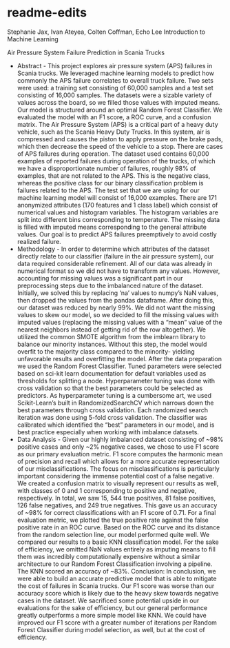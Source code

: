 # readme-edits

Stephanie Jax, Ivan Ateyea, Colten Coffman, Echo Lee
Introduction to Machine Learning

Air Pressure System Failure Prediction in Scania Trucks

- Abstract -
This project explores air pressure system (APS) failures in Scania trucks. We leveraged machine learning models to predict how commonly the APS failure correlates to overall truck failure. Two sets were used: a training set consisting of 60,000 samples and a test set consisting of 16,000 samples. The datasets were a sizable variety of values across the board, so we filled those values with imputed means. Our model is structured around an optimal Random Forest Classifier. We evaluated the model with an F1 score, a ROC curve, and a confusion matrix. 
The Air Pressure System (APS) is a critical part of a heavy duty vehicle, such as the Scania Heavy Duty Trucks. In this system, air is compressed and causes the piston to apply pressure on the brake pads, which then decrease the speed of the vehicle to a stop. There are cases of APS failures during operation. The dataset used contains 60,000 examples of reported failures during operation of the trucks, of which we have a disproportionate number of failures, roughly 98% of examples, that are not related to the APS. This is the negative class, whereas the positive class for our binary classification problem is failures related to the APS. The test set that we are using for our machine learning model will consist of 16,000 examples. There are 171 anonymized attributes (170 features and 1 class label) which consist of numerical values and histogram variables. The histogram variables are split into different bins corresponding to temperature. The missing data is filled with imputed means corresponding to the general attribute values. Our goal is to predict APS failures preemptively to avoid costly realized failure.
- Methodology -
In order to determine which attributes of the dataset directly relate to our classifier (failure in the air pressure system), our data required considerable refinement. All of our data was already in numerical format so we did not have to transform any values.  However, accounting for missing values was a significant part in our preprocessing steps due to the imbalanced nature of the dataset.  Initially, we solved this by replacing ‘na’ values to numpy’s NaN values, then dropped the values from the pandas dataframe.  After doing this, our dataset was reduced by nearly 99%.  We did not want the missing values to skew our model, so we decided to fill the missing values with imputed values (replacing the missing values with a “mean” value of the nearest neighbors instead of getting rid of the row altogether).  We utilized the common SMOTE algorithm from the imblearn library to balance our minority instances.   Without this step, the model would overfit to the majority class compared to the minority- yielding unfavorable results and overfitting the model.  After the data preparation we used the Random Forest Classifier.  Tuned parameters were selected based on sci-kit learn documentation for default variables used as thresholds for splitting a node.  Hyperparameter tuning was done with cross validation so that the best parameters could be selected as predictors.  As hyperparameter tuning is a cumbersome art, we used Scikit-Learn’s built in RandomizedSearchCV which narrows down the best parameters through cross validation.  Each randomized search iteration was done using 5-fold cross validation.  The classifier was calibrated which identified the “best” parameters in our model, and is best practice especially when working with imbalance datasets.  
- Data Analysis -
Given our highly imbalanced dataset consisting of ~98% positive cases and only ~2% negative cases, we chose to use F1 score as our primary evaluation metric. F1 score computes the harmonic mean of precision and recall which allows for a more accurate representation of our misclassifications. The focus on misclassifications is particularly important considering the immense potential cost of a false negative. We created a confusion matrix to visually represent our results as well, with classes of 0 and 1 corresponding to positive and negative, respectively. In total, we saw 15, 544 true positives, 81 false positives, 126 false negatives, and 249 true negatives. This gave us an accuracy of ~98% for correct classifications with an F1 score of 0.71. For a final evaluation metric, we plotted the true positive rate against the false positive rate in an ROC curve. Based on the ROC curve and its distance from the random selection line, our model performed quite well. We compared our results to a basic KNN classification model. For the sake of efficiency, we omitted NaN values entirely as imputing means to fill them was incredibly computationally expensive without a similar architecture to our Random Forest Classification involving a pipeline. The KNN scored an accuracy of ~83%.
Conclusion:
In conclusion, we were able to build an accurate predictive model that is able to mitigate the cost of failures in Scania trucks. Our F1 score was worse than our accuracy score which is likely due to the heavy skew towards negative cases in the dataset. We sacrificed some potential upside in our evaluations for the sake of efficiency, but our general performance greatly outperforms a more simple model like KNN. We could have improved our F1 score with a greater number of iterations per Random Forest Classifier during model selection, as well, but at the cost of efficiency. 
